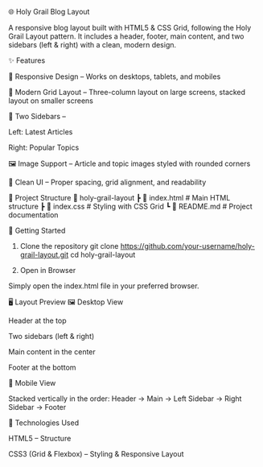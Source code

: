 🌐 Holy Grail Blog Layout

A responsive blog layout built with HTML5 & CSS Grid, following the Holy Grail Layout pattern.
It includes a header, footer, main content, and two sidebars (left & right) with a clean, modern design.

✨ Features

📱 Responsive Design – Works on desktops, tablets, and mobiles

🎨 Modern Grid Layout – Three-column layout on large screens, stacked layout on smaller screens

📰 Two Sidebars –

Left: Latest Articles

Right: Popular Topics

🖼️ Image Support – Article and topic images styled with rounded corners

🧩 Clean UI – Proper spacing, grid alignment, and readability

📂 Project Structure
📁 holy-grail-layout
 ┣ 📜 index.html     # Main HTML structure
 ┣ 📜 index.css      # Styling with CSS Grid
 ┗ 📜 README.md      # Project documentation

🚀 Getting Started
1. Clone the repository
git clone https://github.com/your-username/holy-grail-layout.git
cd holy-grail-layout

2. Open in Browser

Simply open the index.html file in your preferred browser.

🖥️ Layout Preview
🖼️ Desktop View

Header at the top

Two sidebars (left & right)

Main content in the center

Footer at the bottom

📱 Mobile View

Stacked vertically in the order:
Header → Main → Left Sidebar → Right Sidebar → Footer

🔧 Technologies Used

HTML5 – Structure

CSS3 (Grid & Flexbox) – Styling & Responsive Layout
